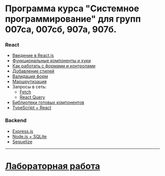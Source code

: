 # Программа курса "Системное программирование" для групп 007са, 007сб, 907а, 907б.

### React
* [Введение в React.js](https://dmitryweiner.github.io/lectures/React%20-%20Basic.html#/)
* [Функциональные компоненты и хуки](https://dmitryweiner.github.io/lectures/React%20-%20Hooks.html#/)
* [Как работать с формами и контролами](https://dmitryweiner.github.io/lectures/React%20-%20Form%20controls.html#/)
* [Добавление стилей](https://dmitryweiner.github.io/lectures/React%20-%20Styles%20and%20assets.html#/)
* [Валидация форм](https://dmitryweiner.github.io/lectures/React%20-%20Form%20validation.html#/)
* [Маршрутизация](https://dmitryweiner.github.io/lectures/React%20-%20Router.html#/)
* Запросы в сеть:
  * [Fetch](https://dmitryweiner.github.io/lectures/React%20-%20Network.html#/)
  * [React Query](https://dmitryweiner.github.io/lectures/React%20-%20Query.html#/)
* [Библиотеки готовых компонентов](https://dmitryweiner.github.io/lectures/React%20-%20Component%20libraries.html#/)
* [TypeScript + React](https://dmitryweiner.github.io/lectures/React%20-%20TypeScript%20with%20React.html#/)

### Backend
* [Express.js](https://dmitryweiner.github.io/lectures/Express.html#/)
* [Node.js + SQLite](https://dmitryweiner.github.io/lectures/SQLite.html#/)
* [Sequelize](https://dmitryweiner.github.io/lectures/Sequelize.html#/)

<hr/>

# [Лабораторная работа](laba.md)